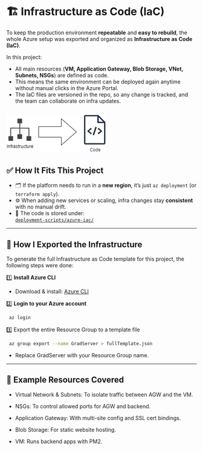 # 🏗️ Infrastructure as Code (IaC)

To keep the production environment **repeatable** and **easy to rebuild**, the whole Azure setup was exported and organized as **Infrastructure as Code (IaC)**.

In this project:
- All main resources (**VM, Application Gateway, Blob Storage, VNet, Subnets, NSGs**) are defined as code.
- This means the same environment can be deployed again anytime without manual clicks in the Azure Portal.
- The IaC files are versioned in the repo, so any change is tracked, and the team can collaborate on infra updates.

![IaC](../diagrams/IaC.png)
---

## ✅ How It Fits This Project

- 🗂️ If the platform needs to run in a **new region**, it’s just `az deployment` (or `terraform apply`).
- ⚙️ When adding new services or scaling, infra changes stay **consistent** with no manual drift.
- 🔐 The code is stored under:  
  [`deployment-scripts/azure-iac/`](../deployment-scripts/azure-iac/)

---

## 🧩 **How I Exported the Infrastructure**

To generate the full Infrastructure as Code template for this project, the following steps were done:

1️⃣ **Install Azure CLI**  
   - Download & install: [Azure CLI](https://learn.microsoft.com/en-us/cli/azure/install-azure-cli)

2️⃣ **Login to your Azure account**  
   ```bash
    az login
```
3️⃣ Export the entire Resource Group to a template file
   ```bash
    az group export --name GradServer > fullTemplate.json
```
- Replace GradServer with your Resource Group name.

---
## 📁 Example Resources Covered
- Virtual Network & Subnets: To isolate traffic between AGW and the VM.

- NSGs: To control allowed ports for AGW and backend.

- Application Gateway: With multi-site config and SSL cert bindings.

- Blob Storage: For static website hosting.

- VM: Runs backend apps with PM2.
